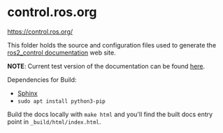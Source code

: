 # control.ros.org
https://control.ros.org/

This folder holds the source and configuration files used to generate the
[ros2_control documentation](https://control.ros.org) web site.

**NOTE**: Current test version of the documentation can be found [here](https://ros-controls.github.io/control.ros.org/).

Dependencies for Build:
* [Sphinx](https://www.sphinx-doc.org/en/master/usage/installation.html)
* `sudo apt install python3-pip`

Build the docs locally with `make html` and you'll find the built docs entry point in `_build/html/index.html`.

